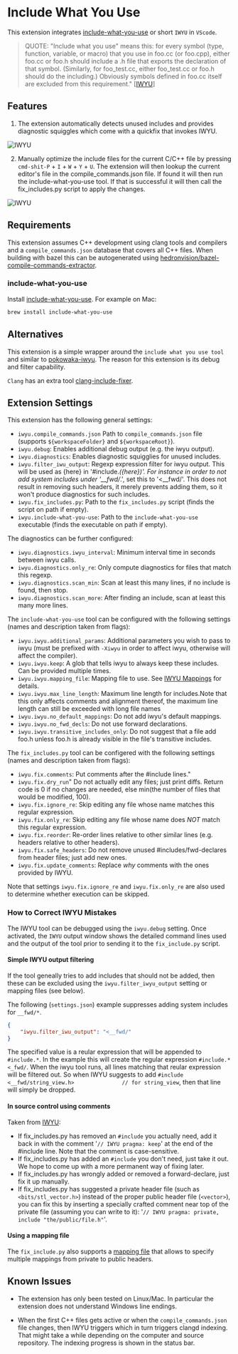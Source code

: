# Include What You Use

This extension integrates [include-what-you-use](https://github.com/include-what-you-use/include-what-you-use) or short
`IWYU` in `VScode`.

> QUOTE: "Include what you use" means this: for every symbol (type, function, variable, or macro) that you use in foo.cc
 (or foo.cpp), either foo.cc or foo.h should include a .h file that exports the declaration of that symbol. (Similarly,
 for foo_test.cc, either foo_test.cc or foo.h should do the including.) Obviously symbols defined in foo.cc itself are
 excluded from this requirement." \[[IWYU](https://github.com/include-what-you-use/include-what-you-use/blob/master/README.md)\]

## Features

1) The extension automatically detects unused includes and provides diagnostic squiggles which come with a quickfix that invokes IWYU.

![IWYU](https://helly25.com/wp-content/uploads/2023/05/iwyu-animated.gif)

2) Manually optimize the include files for the current C/C++ file by pressing `cmd-shit-P` + `I` + `W` + `Y` + `U`. The extension will then lookup the current editor's file in the compile_commands.json file. If found it will then run the include-what-you-use tool. If that is successful it will then call the fix_includes.py script to apply the changes.

![IWYU](https://helly25.com/wp-content/uploads/2023/05/iwyu.png)

## Requirements

This extension assumes C++ development using clang tools and compilers and a `compile_commands.json` database that
covers all C++ files. When building with bazel this can be autogenerated using
[hedronvision/bazel-compile-commands-extractor](https://github.com/hedronvision/bazel-compile-commands-extractor).

### include-what-you-use

Install [include-what-you-use](https://include-what-you-use.org/). For example on Mac:

```sh
brew install include-what-you-use
```

## Alternatives

This extension is a simple wrapper around the `include what you use tool` and similar to [pokowaka-iwyu](https://marketplace.visualstudio.com/items?itemName=pokowaka.pokowaka-iwyu). The reason for this extension is its debug and
filter capability.

`Clang` has an extra tool [clang-include-fixer](https://clang.llvm.org/extra/clang-include-fixer.html).

## Extension Settings

This extension has the following general settings:

- `iwyu.compile_commands.json` Path to `compile_commands.json` file (supports `${workspaceFolder}` and
  `${workspaceRoot}`).
- `iwyu.debug`: Enables additional debug output (e.g. the iwyu output).
- `iwyu.diagnostics`: Enables diagnostic squigglies for unused includes.
- `iwyu.filter_iwu_output`: Regexp expression filter for iwyu output. This will be used as {here} in
  '#include.*({here})'. For instance in order to not add system includes under '__fwd/*.', set this to '<__fwd/'. This
  does not result in removing such headers, it merely prevents adding them, so it won't produce diagnostics for such includes.
- `iwyu.fix_includes.py`: Path to the `fix_includes.py` script (finds the script on path if empty).
- `iwyu.include-what-you-use`: Path to the `include-what-you-use` executable (finds the executable on path if empty).

The diagnostics can be further configured:

- `iwyu.diagnostics.iwyu_interval`: Minimum interval time in seconds between iwyu calls.
- `iwyu.diagnostics.only_re`: Only compute diagnostics for files that match this regexp.
- `iwyu.diagnostics.scan_min`: Scan at least this many lines, if no include is found, then stop.
- `iwyu.diagnostics.scan_more`: After finding an include, scan at least this many more lines.

The `include-what-you-use` tool can be configured with the following settings (names and description taken from flags):

- `iwyu.iwyu.additional_params`: Additional parameters you wish to pass to iwyu (must be prefixed with `-Xiwyu` in order to affect iwyu, otherwise will affect the compiler).
- `iwyu.iwyu.keep`: A glob that tells iwyu to always keep these includes. Can be provided multiple times.
- `iwyu.iwyu.mapping_file`: Mapping file to use. See
   [IWYU Mappings](https://github.com/include-what-you-use/include-what-you-use/blob/master/docs/IWYUMappings.md) for
   details.
- `iwyu.iwyu.max_line_length`: Maximum line length for includes.Note that this only affects comments and alignment
   thereof, the maximum line length can still be exceeded with long file names
- `iwyu.iwyu.no_default_mappings`: Do not add iwyu's default mappings.
- `iwyu.iwyu.no_fwd_decls`: Do not use forward declarations.
- `iwyu.iwyu.transitive_includes_only`: Do not suggest that a file add foo.h unless foo.h is already visible in the
  file's transitive includes.

The `fix_includes.py` tool can be configered with the following settings (names and description taken from flags):

- `iwyu.fix.comments`: Put comments after the #include lines."
- `iwyu.fix.dry_run`" Do not actually edit any files; just print diffs. Return code is 0 if no changes are needed, else min(the number of files that would be modified, 100).
- `iwyu.fix.ignore_re`: Skip editing any file whose name matches this regular expression.
- `iwyu.fix.only_re`: Skip editing any file whose name does *NOT* match this regular expression.
- `iwyu.fix.reorder`: Re-order lines relative to other similar lines (e.g. headers relative to other headers).
- `iwyu.fix.safe_headers`: Do not remove unused #includes/fwd-declares from header files; just add new ones.
- `iwyu.fix.update_comments`: Replace *why* comments with the ones provided by IWYU.

Note that settings `iwyu.fix.ignore_re` and `iwyu.fix.only_re` are also used to determine whether execution can be skipped.

### How to Correct IWYU Mistakes

The IWYU tool can be debugged using the `iwyu.debug` setting. Once activated, the `IWYU` output window shows the
detailed command lines used and the output of the tool prior to sending it to the `fix_include.py` script.

#### Simple IWYU output filtering

If the tool geneally tries to add includes that should not be added, then these can be excluded using the
`iwyu.filter_iwyu_output` setting or mapping files (see below).

The following (`settings.json`) example suppresses adding system includes for `__fwd/*`.

```JSON
{
    "iwyu.filter_iwu_output": "<__fwd/"
}
```

The specified value is a reular expression that will be appended to `#include.*`. In the example this will create the
regular expression `#include.*<_fwd/`. When the iwyu tool runs, all lines matching that reular expression will be
filtered out. So when IWYU suggests to add `#include <__fwd/string_view.h>               // for string_view`, then that
line will simply be dropped.

#### In source control using comments

Taken from
[IWYU](https://github.com/include-what-you-use/include-what-you-use/blob/master/README.md#how-to-correct-iwyu-mistakes):

* If fix_includes.py has removed an `#include` you actually need, add it back in with the comment
  '`// IWYU pragma: keep`' at the end of the #include line. Note that the comment is case-sensitive.
* If fix_includes.py has added an `#include` you don't need, just take it out. We hope to come up with a more permanent
  way of fixing later.
* If fix_includes.py has wrongly added or removed a forward-declare, just fix it up manually.
* If fix_includes.py has suggested a private header file (such as `<bits/stl_vector.h>`) instead of the proper public
  header file (`<vector>`), you can fix this by inserting a specially crafted comment near top of the private file
  (assuming you can write to it): '`// IWYU pragma: private, include "the/public/file.h"`'.

#### Using a mapping file

The `fix_include.py` also supports a
[mapping file](https://github.com/include-what-you-use/include-what-you-use/blob/master/docs/IWYUMappings.md) that
allows to specify multiple mappings from private to public headers.

## Known Issues

* The extension has only been tested on Linux/Mac. In particular the extension does not understand Windows line endings.

* When the first C++ files gets active or when the `compile_commands.json` file changes, then IWYU triggers which in turn triggers clangd indexing. That might take a while depending on the computer and source repository. The indexing progress is shown in the status bar.
